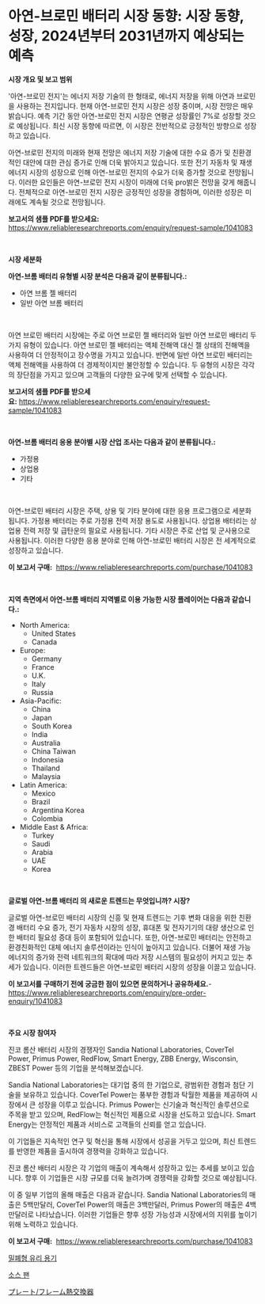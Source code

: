 <p><h1>아연-브로민 배터리 시장 동향: 시장 동향, 성장, 2024년부터 2031년까지 예상되는 예측</h1></p><p><strong>시장 개요 및 보고 범위</strong></p>
<p><p>'아연-브로민 전지'는 에너지 저장 기술의 한 형태로, 에너지 저장을 위해 아연과 브로민을 사용하는 전지입니다. 현재 아연-브로민 전지 시장은 성장 중이며, 시장 전망은 매우 밝습니다. 예측 기간 동안 아연-브로민 전지 시장은 연평균 성장률인 7%로 성장할 것으로 예상됩니다. 최신 시장 동향에 따르면, 이 시장은 전반적으로 긍정적인 방향으로 성장하고 있습니다.</p><p>아연-브로민 전지의 미래와 현재 전망은 에너지 저장 기술에 대한 수요 증가 및 친환경적인 대안에 대한 관심 증가로 인해 더욱 밝아지고 있습니다. 또한 전기 자동차 및 재생 에너지 시장의 성장으로 인해 아연-브로민 전지의 수요가 더욱 증가할 것으로 전망됩니다. 이러한 요인들은 아연-브로민 전지 시장이 미래에 더욱 pro밝은 전망을 갖게 해줍니다. 전체적으로 아연-브로민 전지 시장은 긍정적인 성장을 경험하며, 이러한 성장은 미래에도 계속될 것으로 전망됩니다.</p></p>
<p><strong>보고서의 샘플 PDF를 받으세요:</strong> <a href="https://www.reliableresearchreports.com/enquiry/request-sample/1041083">https://www.reliableresearchreports.com/enquiry/request-sample/1041083</a></p>
<p>&nbsp;</p>
<p><strong>시장 세분화</strong></p>
<p><strong>아연-브롬 배터리 유형별 시장 분석은 다음과 같이 분류됩니다.:</strong></p>
<p><ul><li>아연 브롬 젤 배터리</li><li>일반 아연 브롬 배터리</li></ul></p>
<p>&nbsp;</p>
<p><p>아연 브로민 배터리 시장에는 주로 아연 브로민 젤 배터리와 일반 아연 브로민 배터리 두 가지 유형이 있습니다. 아연 브로민 젤 배터리는 액체 전해액 대신 젤 상태의 전해액을 사용하여 더 안정적이고 장수명을 가지고 있습니다. 반면에 일반 아연 브로민 배터리는 액체 전해액을 사용하여 더 경제적이지만 불안정할 수 있습니다. 두 유형의 시장은 각각의 장단점을 가지고 있으며 고객들의 다양한 요구에 맞게 선택할 수 있습니다.</p></p>
<p><strong>보고서의 샘플 PDF를 받으세요:</strong>&nbsp;<a href="https://www.reliableresearchreports.com/enquiry/request-sample/1041083">https://www.reliableresearchreports.com/enquiry/request-sample/1041083</a></p>
<p>&nbsp;</p>
<p><strong> 아연-브롬 배터리 응용 분야별 시장 산업 조사는 다음과 같이 분류됩니다.:</strong></p>
<p><ul><li>가정용</li><li>상업용</li><li>기타</li></ul></p>
<p>&nbsp;</p>
<p><p>아연-브로민 배터리 시장은 주택, 상용 및 기타 분야에 대한 응용 프로그램으로 세분화됩니다. 가정용 배터리는 주로 가정용 전력 저장 용도로 사용됩니다. 상업용 배터리는 상업용 전력 저장 및 급탄운의 필요로 사용됩니다. 기타 시장은 주로 산업 및 군사용으로 사용됩니다. 이러한 다양한 응용 분야로 인해 아연-브로민 배터리 시장은 전 세계적으로 성장하고 있습니다.</p></p>
<p><strong>이 보고서 구매:</strong>&nbsp; <a href="https://www.reliableresearchreports.com/purchase/1041083">https://www.reliableresearchreports.com/purchase/1041083</a></p>
<p>&nbsp;</p>
<p><strong>지역 측면에서 아연-브롬 배터리 지역별로 이용 가능한 시장 플레이어는 다음과 같습니다.:</strong></p>
<p><ul>
    <li>
        North America:
        <ul>
            <li>United States</li>
            <li>Canada</li>
        </ul>
    </li>
    <li>
        Europe:
        <ul>
            <li>Germany</li>
            <li>France</li>
            <li>U.K.</li>
            <li>Italy</li>
            <li>Russia</li>
        </ul>
    </li>
    <li>
        Asia-Pacific:
        <ul>
            <li>China</li>
            <li>Japan</li>
            <li>South Korea</li>
            <li>India</li>
            <li>Australia</li>
            <li>China Taiwan</li>
            <li>Indonesia</li>
            <li>Thailand</li>
            <li>Malaysia</li>
        </ul>
    </li>
    <li>
        Latin America:
        <ul>
            <li>Mexico</li>
            <li>Brazil</li>
            <li>Argentina Korea</li>
            <li>Colombia</li>
        </ul>
    </li>
    <li>
        Middle East & Africa:
        <ul>
            <li>Turkey</li>
            <li>Saudi</li>
            <li>Arabia</li>
            <li>UAE</li>
            <li>Korea</li>
        </ul>
    </li>
    </ul></p>
<p>&nbsp;</p>
<p><strong>글로벌 아연-브롬 배터리 의 새로운 트렌드는 무엇입니까? 시장?</strong></p>
<p><p>글로벌 아연-브로민 배터리 시장의 신흥 및 현재 트렌드는 기후 변화 대응을 위한 친환경 배터리 수요 증가, 전기 자동차 시장의 성장, 휴대폰 및 전자기기의 대량 생산으로 인한 배터리 필요성 증대 등이 포함되어 있습니다. 또한, 아연-브로민 배터리는 안전하고 환경친화적인 대체 에너지 솔루션이라는 인식이 높아지고 있습니다. 더불어 재생 가능 에너지의 증가와 전력 네트워크의 확대에 따라 저장 시스템의 필요성이 커지고 있는 추세가 있습니다. 이러한 트렌드들은 아연-브로민 배터리 시장의 성장을 이끌고 있습니다.</p></p>
<p><strong>이 보고서를 구매하기 전에 궁금한 점이 있으면 문의하거나 공유하세요.</strong>- <a href="https://www.reliableresearchreports.com/enquiry/pre-order-enquiry/1041083">https://www.reliableresearchreports.com/enquiry/pre-order-enquiry/1041083</a></p>
<p>&nbsp;</p>
<p><strong>주요 시장 참여자</strong></p>
<p><p>진코 롬산 배터리 시장의 경쟁자인 Sandia National Laboratories, CoverTel Power, Primus Power, RedFlow, Smart Energy, ZBB Energy, Wisconsin, ZBEST Power 등의 기업을 분석해보겠습니다. </p><p>Sandia National Laboratories는 대기업 중의 한 기업으로, 광범위한 경험과 첨단 기술을 보유하고 있습니다. CoverTel Power는 풍부한 경험과 탁월한 제품을 제공하여 시장에서 큰 성장을 이루고 있습니다. Primus Power는 신기술과 혁신적인 솔루션으로 주목을 받고 있으며, RedFlow는 혁신적인 제품으로 시장을 선도하고 있습니다. Smart Energy는 안정적인 제품과 서비스로 고객들의 신뢰를 얻고 있습니다. </p><p>이 기업들은 지속적인 연구 및 혁신을 통해 시장에서 성공을 거두고 있으며, 최신 트렌드를 반영한 제품을 출시하여 경쟁력을 강화하고 있습니다. </p><p>진코 롬산 배터리 시장은 각 기업의 매출이 계속해서 성장하고 있는 추세를 보이고 있습니다. 향후 이 기업들은 시장 규모를 더욱 늘려가며 경쟁력을 강화할 것으로 예상됩니다. </p><p>이 중 일부 기업의 올해 매출은 다음과 같습니다. Sandia National Laboratories의 매출은 5백만달러, CoverTel Power의 매출은 3백만달러, Primus Power의 매출은 4백만달러로 나타났습니다. 이러한 기업들은 향후 성장 가능성과 시장에서의 지위를 높이기 위해 노력하고 있습니다.</p></p>
<p><strong>이 보고서 구매:</strong>&nbsp;&nbsp;<a href="https://www.reliableresearchreports.com/purchase/1041083">https://www.reliableresearchreports.com/purchase/1041083</a></p>
<p><p><a href="https://medium.com/@twix678568/%EB%B0%80%EB%B4%89-%EC%9C%A0%EB%A6%AC%EB%B3%91-%EC%8B%9C%EC%9E%A5-%EC%A7%80%ED%91%9C-%ED%95%B4%EB%8F%85-%EC%8B%9C%EC%9E%A5-%EC%A0%90%EC%9C%A0%EC%9C%A8-%ED%8A%B8%EB%A0%8C%EB%93%9C-%EB%B0%8F-%EC%84%B1%EC%9E%A5-%EC%96%91%EC%83%81-034973558993">밀폐형 유리 용기</a></p><p><a href="https://medium.com/@ieremiapadurariu20221/%EC%A3%BC%EC%A0%84%EC%9E%90-%EC%8B%9C%EC%9E%A5-%EB%8F%99%ED%96%A5%EA%B3%BC-%EC%8B%9C%EC%9E%A5-%EB%B6%84%EC%84%9D%EC%9D%80-2024-2031%EB%85%84%EA%B9%8C%EC%A7%80-%EC%98%88%EC%B8%A1%EB%90%98%EC%97%88%EC%8A%B5%EB%8B%88%EB%8B%A4-e6c71ff59f88">소스 팬</a></p><p><a href="https://medium.com/@santosuigrtley997836/%E3%83%97%E3%83%AC%E3%83%BC%E3%83%88-%E3%83%95%E3%83%AC%E3%83%BC%E3%83%A0%E3%83%92%E3%83%BC%E3%83%88%E4%BA%A4%E6%8F%9B%E6%A9%9F%E5%B8%82%E5%A0%B4-2031%E5%B9%B4%E3%81%BE%E3%81%A7%E3%81%AE%E6%88%90%E5%8A%9F%E3%81%99%E3%82%8B%E3%83%93%E3%82%B8%E3%83%8D%E3%82%B9%E6%88%A6%E7%95%A5%E3%81%AE%E9%8D%B5%E3%82%92%E4%BA%88%E6%B8%AC-6919eb5f93e5">プレート/フレーム熱交換器</a></p></p>
